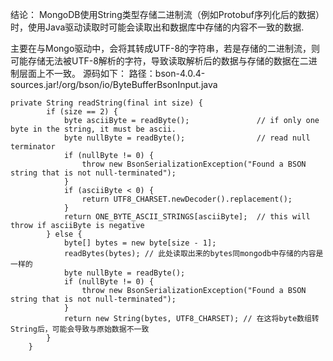 结论：
MongoDB使用String类型存储二进制流（例如Protobuf序列化后的数据）时，使用Java驱动读取时可能会读取出和数据库中存储的内容不一致的数据.

主要在与Mongo驱动中，会将其转成UTF-8的字符串，若是存储的二进制流，则可能存储无法被UTF-8解析的字符，导致读取解析后的数据与存储的数据在二进制层面上不一致。
源码如下：
路径：bson-4.0.4-sources.jar!/org/bson/io/ByteBufferBsonInput.java
```
private String readString(final int size) {
        if (size == 2) {
            byte asciiByte = readByte();               // if only one byte in the string, it must be ascii.
            byte nullByte = readByte();                // read null terminator
            if (nullByte != 0) {
                throw new BsonSerializationException("Found a BSON string that is not null-terminated");
            }
            if (asciiByte < 0) {
                return UTF8_CHARSET.newDecoder().replacement();
            }
            return ONE_BYTE_ASCII_STRINGS[asciiByte];  // this will throw if asciiByte is negative
        } else {
            byte[] bytes = new byte[size - 1];
            readBytes(bytes); // 此处读取出来的bytes同mongodb中存储的内容是一样的
            byte nullByte = readByte();
            if (nullByte != 0) {
                throw new BsonSerializationException("Found a BSON string that is not null-terminated");
            }
            return new String(bytes, UTF8_CHARSET); // 在这将byte数组转String后，可能会导致与原始数据不一致
        }
    }
```

